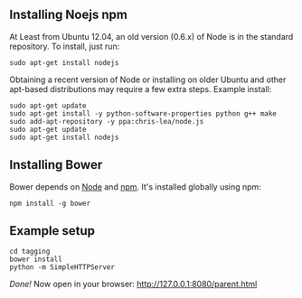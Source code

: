 ## Installing Noejs npm

At Least from Ubuntu 12.04, an old version (0.6.x) of Node is in the standard repository. To install, just run:

```
sudo apt-get install nodejs
```

Obtaining a recent version of Node or installing on older Ubuntu and other apt-based distributions may require a few extra steps. Example install:


```
sudo apt-get update
sudo apt-get install -y python-software-properties python g++ make
sudo add-apt-repository -y ppa:chris-lea/node.js
sudo apt-get update
sudo apt-get install nodejs
```

## Installing Bower

Bower depends on [Node](http://nodejs.org/) and [npm](http://npmjs.org/).
It's installed globally using npm:

```
npm install -g bower
```

## Example setup

```
cd tagging
bower install
python -m SimpleHTTPServer
```

*Done!* Now open in your browser: http://127.0.0.1:8080/parent.html